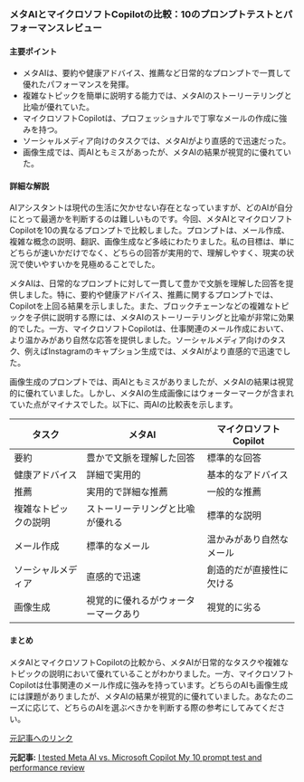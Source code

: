 ### メタAIとマイクロソフトCopilotの比較：10のプロンプトテストとパフォーマンスレビュー

#### 主要ポイント
- メタAIは、要約や健康アドバイス、推薦など日常的なプロンプトで一貫して優れたパフォーマンスを発揮。
- 複雑なトピックを簡単に説明する能力では、メタAIのストーリーテリングと比喩が優れていた。
- マイクロソフトCopilotは、プロフェッショナルで丁寧なメールの作成に強みを持つ。
- ソーシャルメディア向けのタスクでは、メタAIがより直感的で迅速だった。
- 画像生成では、両AIともミスがあったが、メタAIの結果が視覚的に優れていた。

#### 詳細な解説
AIアシスタントは現代の生活に欠かせない存在となっていますが、どのAIが自分にとって最適かを判断するのは難しいものです。今回、メタAIとマイクロソフトCopilotを10の異なるプロンプトで比較しました。プロンプトは、メール作成、複雑な概念の説明、翻訳、画像生成など多岐にわたりました。私の目標は、単にどちらが速いかだけでなく、どちらの回答が実用的で、理解しやすく、現実の状況で使いやすいかを見極めることでした。

メタAIは、日常的なプロンプトに対して一貫して豊かで文脈を理解した回答を提供しました。特に、要約や健康アドバイス、推薦に関するプロンプトでは、Copilotを上回る結果を示しました。また、ブロックチェーンなどの複雑なトピックを子供に説明する際には、メタAIのストーリーテリングと比喩が非常に効果的でした。一方、マイクロソフトCopilotは、仕事関連のメール作成において、より温かみがあり自然な応答を提供しました。ソーシャルメディア向けのタスク、例えばInstagramのキャプション生成では、メタAIがより直感的で迅速でした。

画像生成のプロンプトでは、両AIともミスがありましたが、メタAIの結果は視覚的に優れていました。しかし、メタAIの生成画像にはウォーターマークが含まれていた点がマイナスでした。以下に、両AIの比較表を示します。

| タスク | メタAI | マイクロソフトCopilot |
|---|---|---|
| 要約 | 豊かで文脈を理解した回答 | 標準的な回答 |
| 健康アドバイス | 詳細で実用的 | 基本的なアドバイス |
| 推薦 | 実用的で詳細な推薦 | 一般的な推薦 |
| 複雑なトピックの説明 | ストーリーテリングと比喩が優れる | 標準的な説明 |
| メール作成 | 標準的なメール | 温かみがあり自然なメール |
| ソーシャルメディア | 直感的で迅速 | 創造的だが直接性に欠ける |
| 画像生成 | 視覚的に優れるがウォーターマークあり | 視覚的に劣る |

#### まとめ
メタAIとマイクロソフトCopilotの比較から、メタAIが日常的なタスクや複雑なトピックの説明において優れていることがわかりました。一方、マイクロソフトCopilotは仕事関連のメール作成に強みを持っています。どちらのAIも画像生成には課題がありましたが、メタAIの結果が視覚的に優れていました。あなたのニーズに応じて、どちらのAIを選ぶべきかを判断する際の参考にしてみてください。

[元記事へのリンク](https://www.techpoint.africa/2025/05/09/i-tested-meta-ai-vs-microsoft-copilot-my-10-prompt-test-and-performance-review/)

**元記事:** [I tested Meta AI vs. Microsoft Copilot My 10 prompt test and performance review](https://techpoint.africa/guide/meta-ai-vs-microsoft-copilot-10-prompt-test-winner/)